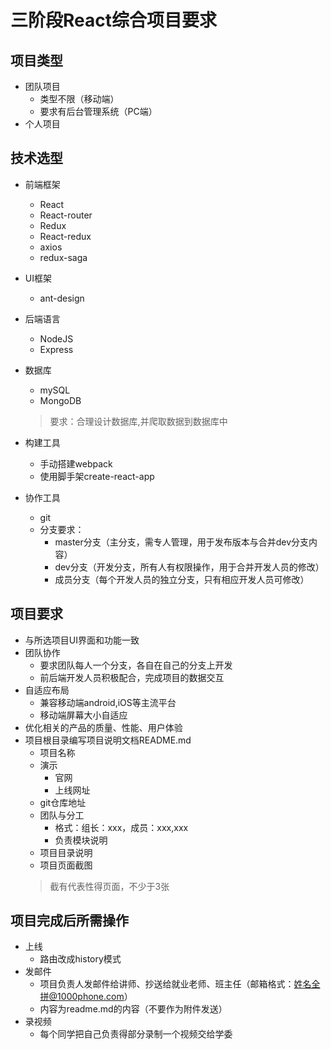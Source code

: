 # 三阶段React综合项目要求

## 项目类型

* 团队项目
    * 类型不限（移动端）
    * 要求有后台管理系统（PC端）
* 个人项目

## 技术选型

* 前端框架
    * React
    * React-router
    * Redux
    * React-redux
    * axios
    * redux-saga

* UI框架
    * ant-design

* 后端语言
    * NodeJS
    * Express

* 数据库
    * mySQL
    * MongoDB

    >要求：合理设计数据库,并爬取数据到数据库中

* 构建工具
    * 手动搭建webpack
    * 使用脚手架create-react-app

* 协作工具
    * git
    * 分支要求：
        * master分支（主分支，需专人管理，用于发布版本与合并dev分支内容）
        * dev分支（开发分支，所有人有权限操作，用于合并开发人员的修改）
        * 成员分支（每个开发人员的独立分支，只有相应开发人员可修改）


## 项目要求

* 与所选项目UI界面和功能一致
* 团队协作
    * 要求团队每人一个分支，各自在自己的分支上开发
    * 前后端开发人员积极配合，完成项目的数据交互
* 自适应布局
    * 兼容移动端android,iOS等主流平台
    * 移动端屏幕大小自适应
* 优化相关的产品的质量、性能、用户体验
* 项目根目录编写项目说明文档README.md
    * 项目名称
    * 演示
        * 官网
        * 上线网址
    * git仓库地址
    * 团队与分工
        * 格式：组长：xxx，成员：xxx,xxx
        * 负责模块说明
    * 项目目录说明
    * 项目页面截图
    >截有代表性得页面，不少于3张

## 项目完成后所需操作
* 上线
    * 路由改成history模式
* 发邮件
    * 项目负责人发邮件给讲师、抄送给就业老师、班主任（邮箱格式：姓名全拼@1000phone.com）
    * 内容为readme.md的内容（不要作为附件发送）
* 录视频
    * 每个同学把自己负责得部分录制一个视频交给学委

